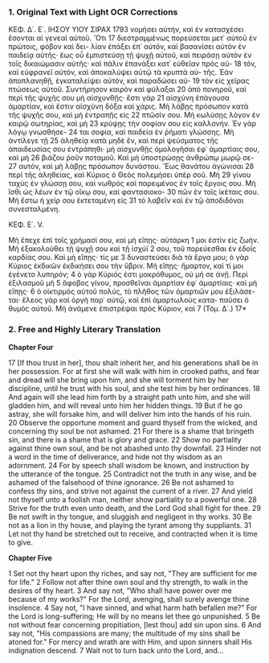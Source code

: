 ### 1. Original Text with Light OCR Corrections

ΚΕΦ. Δ΄. Ε΄. ΙΗΣΟΥ ΥΙΟΥ ΣΙΡΑΧ 1793
νομήσει αὐτήν, καὶ ἐν κατασχέσει ἔσονται αἱ γενεαὶ αὐτοῦ. Ὅτι 17
διεστραμμένως πορεύσεται μετ᾽ αὐτοῦ ἐν πρώτοις, φόβον καὶ δει-
λίαν ἐπάξει ἐπ᾽ αὐτόν, καὶ βασανίσει αὐτὸν ἐν παιδείᾳ αὐτῆς·
ἕως οὗ ἐμπιστεύσῃ τῇ ψυχῇ αὐτοῦ, καὶ πειράσῃ αὐτὸν ἐν τοῖς
δικαιώμασιν αὐτῆς· καὶ πάλιν ἐπανάξει κατ᾽ εὐθεῖαν πρὸς αὐ- 18
τόν, καὶ εὐφρανεῖ αὐτόν, καὶ ἀποκαλύψει αὐτῷ τὰ κρυπτὰ αὐ-
τῆς. Ἐὰν ἀποπλανηθῇ, ἐγκαταλείψει αὐτόν, καὶ παραδώσει αὐ- 19
τὸν εἰς χεῖρας πτώσεως αὐτοῦ. Συντήρησον καιρὸν καὶ φύλαξαι 20
ἀπὸ πονηροῦ, καὶ περὶ τῆς ψυχῆς σου μὴ αἰσχυνθῇς· ἔστι γὰρ 21
αἰσχύνη ἐπάγουσα ἁμαρτίαν, καὶ ἔστιν αἰσχύνη δόξα καὶ χάρις.
Μὴ λάβῃς πρόσωπον κατὰ τῆς ψυχῆς σου, καὶ μὴ ἐντραπῇς εἰς 22
πτῶσίν σου. Μὴ κωλύσῃς λόγον ἐν καιρῷ σωτηρίας, καὶ μὴ 23
κρύψῃς τὴν σοφίαν σου εἰς καλλονήν. Ἐν γὰρ λόγῳ γνωσθήσε- 24
ται σοφία, καὶ παιδεία ἐν ῥήματι γλώσσης. Μὴ ἀντίλεγε τῇ 25
ἀληθείᾳ κατὰ μηδὲ ἕν, καὶ περὶ ψεύσματος τῆς ἀπαιδευσίας σου
ἐντράπηθι· μὴ αἰσχυνθῇς ὁμολογῆσαι ἐφ᾽ ἁμαρτίαις σου, καὶ μὴ 26
βιάζου ῥοῦν ποταμοῦ. Καὶ μὴ ὑποστρώσῃς ἀνθρώπῳ μωρῷ σε- 27
αυτόν, καὶ μὴ λάβῃς πρόσωπον δυνάστου. Ἕως θανάτου ἀγώνισαι 28
περὶ τῆς ἀληθείας, καὶ Κύριος ὁ Θεὸς πολεμήσει ὑπὲρ σοῦ. Μὴ 29
γίνου ταχὺς ἐν γλώσσῃ σου, καὶ νωθρὸς καὶ παρειμένος ἐν τοῖς
ἔργοις σου. Μὴ ἴσθι ὡς λέων ἐν τῷ οἴκῳ σου, καὶ φαντασιοκο- 30
πῶν ἐν τοῖς ἱκέταις σου. Μὴ ἔστω ἡ χείρ σου ἐκτεταμένη εἰς 31
τὸ λαβεῖν καὶ ἐν τῷ ἀποδιδόναι συνεσταλμένη.

ΚΕΦ. Ε΄. V.

Μὴ ἔπεχε ἐπὶ τοῖς χρήμασί σου, καὶ μὴ εἴπῃς· αὐτάρκη 1
μοι ἐστὶν εἰς ζωήν. Μὴ ἐξακολούθει τῇ ψυχῇ σου καὶ τῇ ἰσχύϊ 2
σου, τοῦ πορεύεσθαι ἐν ἐδοῖς καρδίας σου. Καὶ μὴ εἴπῃς· τίς με 3
δυναστεύσει διὰ τὰ ἔργα μου; ὁ γὰρ Κύριος ἐκδικῶν ἐκδικήσει
σου τὴν ὕβριν. Μὴ εἴπῃς· ἥμαρτον, καὶ τί μοι ἐγένετο λυπηρόν; 4
ὁ γὰρ Κύριός ἐστι μακρόθυμος, οὐ μή σε ἀνῇ. Περὶ ἐξιλασμοῦ μὴ 5
ἄφοβος γίνου, προσθεῖναι ἁμαρτίαν ἐφ᾽ ἁμαρτίαις· καὶ μὴ εἴπῃς· 6
ὁ οἰκτιρμὸς αὐτοῦ πολύς, τὸ πλῆθος τῶν ἁμαρτιῶν μου ἐξιλάσε-
ται· ἔλεος γὰρ καὶ ὀργὴ παρ᾽ αὐτῷ, καὶ ἐπὶ ἁμαρτωλοὺς κατα-
παύσει ὁ θυμὸς αὐτοῦ. Μὴ ἀνάμενε ἐπιστρέψαι πρὸς Κύριον, καὶ 7
(Τόμ. Δ΄.) 17*

### 2. Free and Highly Literary Translation

**Chapter Four**

17 [If thou trust in her], thou shalt inherit her, and his generations shall be in her possession. For at first she will walk with him in crooked paths, and fear and dread will she bring upon him, and she will torment him by her discipline, until he trust with his soul, and she test him by her ordinances.
18 And again will she lead him forth by a straight path unto him, and she will gladden him, and will reveal unto him her hidden things.
19 But if he go astray, she will forsake him, and will deliver him into the hands of his ruin.
20 Observe the opportune moment and guard thyself from the wicked, and concerning thy soul be not ashamed.
21 For there is a shame that bringeth sin, and there is a shame that is glory and grace.
22 Show no partiality against thine own soul, and be not abashed unto thy downfall.
23 Hinder not a word in the time of deliverance, and hide not thy wisdom as an adornment.
24 For by speech shall wisdom be known, and instruction by the utterance of the tongue.
25 Contradict not the truth in any wise, and be ashamed of the falsehood of thine ignorance.
26 Be not ashamed to confess thy sins, and strive not against the current of a river.
27 And yield not thyself unto a foolish man, neither show partiality to a powerful one.
28 Strive for the truth even unto death, and the Lord God shall fight for thee.
29 Be not swift in thy tongue, and sluggish and negligent in thy works.
30 Be not as a lion in thy house, and playing the tyrant among thy suppliants.
31 Let not thy hand be stretched out to receive, and contracted when it is time to give.

**Chapter Five**

1 Set not thy heart upon thy riches, and say not, "They are sufficient for me for life."
2 Follow not after thine own soul and thy strength, to walk in the desires of thy heart.
3 And say not, "Who shall have power over me because of my works?" For the Lord, avenging, shall surely avenge thine insolence.
4 Say not, "I have sinned, and what harm hath befallen me?" For the Lord is long-suffering; He will by no means let thee go unpunished.
5 Be not without fear concerning propitiation, [lest thou] add sin upon sins.
6 And say not, "His compassions are many; the multitude of my sins shall be atoned for." For mercy and wrath are with Him, and upon sinners shall His indignation descend.
7 Wait not to turn back unto the Lord, and...